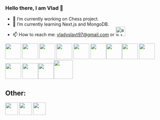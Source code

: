 ### Hello there, I am Vlad 👋

- 🔭 I’m currently working on Chess project.
- 🌱 I’m currently learning Next.js and MongoDB.
- 📫 How to reach me: vladyslavt97@gmail.com or [<img alt="alt_text" width="30px" target="_blank" src="https://cdn.jsdelivr.net/gh/devicons/devicon/icons/linkedin/linkedin-original.svg" />](https://www.linkedin.com/in/vladyslav-tsurkanenko/)

<img src="https://cdn.jsdelivr.net/gh/devicons/devicon/icons/typescript/typescript-original.svg" width="50px"/> <img src="https://cdn.jsdelivr.net/gh/devicons/devicon/icons/react/react-original-wordmark.svg" width="50px"/> <img src="https://cdn.jsdelivr.net/gh/devicons/devicon/icons/javascript/javascript-original.svg" width="50px"/> <img src="https://cdn.jsdelivr.net/gh/devicons/devicon/icons/nodejs/nodejs-original-wordmark.svg" width="50px"/> <img src="https://cdn.jsdelivr.net/gh/devicons/devicon/icons/vuejs/vuejs-original-wordmark.svg" width="50px"/> <img 
src="https://cdn.jsdelivr.net/gh/devicons/devicon/icons/socketio/socketio-original-wordmark.svg" width="50px"/><img
src="https://cdn.jsdelivr.net/gh/devicons/devicon/icons/redux/redux-original.svg" width="50px"/><img src="https://cdn.jsdelivr.net/gh/devicons/devicon/icons/html5/html5-original-wordmark.svg" width="50px"/> <img src="https://cdn.jsdelivr.net/gh/devicons/devicon/icons/css3/css3-original-wordmark.svg" width="50px"/> <img src="https://cdn.jsdelivr.net/gh/devicons/devicon/icons/postgresql/postgresql-original-wordmark.svg" width="50px"/> <img src="https://cdn.jsdelivr.net/gh/devicons/devicon/icons/jquery/jquery-original-wordmark.svg" width="50px"/><img src="https://cdn.jsdelivr.net/gh/devicons/devicon/icons/handlebars/handlebars-original-wordmark.svg" width="50px"/><img src="https://cdn.jsdelivr.net/gh/devicons/devicon/icons/tailwindcss/tailwindcss-original-wordmark.svg" width="60px"/>
          
          

## Other:
<img src="https://cdn.jsdelivr.net/gh/devicons/devicon/icons/photoshop/photoshop-plain.svg" width="40px"/> <img src="https://cdn.jsdelivr.net/gh/devicons/devicon/icons/aftereffects/aftereffects-original.svg" width="40px"/> <img src="https://cdn.jsdelivr.net/gh/devicons/devicon/icons/premierepro/premierepro-original.svg" width="40px"/>
